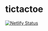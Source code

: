 # tictactoe

[![Netlify Status](https://api.netlify.com/api/v1/badges/0fc898c2-5950-4bc2-a498-85e357e1e6cd/deploy-status)](https://app.netlify.com/sites/tictactoe-np/deploys)

